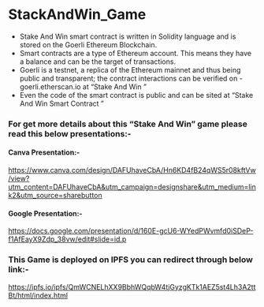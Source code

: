 # StackAndWin_Game

- Stake And Win smart contract is written in Solidity language and is stored on the Goerli Ethereum Blockchain.
- Smart contracts are a type of Ethereum account. This means they have a balance and can be the target of transactions. 
- Goerli is a testnet, a replica of the Ethereum mainnet and thus being public and transparent; the contract interactions can be verified on -    goerli.etherscan.io at “Stake And Win ”
- Even the code of the smart contract is public and can be sited at “Stake And Win Smart Contract ”

### For get more details about this “Stake And Win” game please read this below presentations:-
#### Canva Presentation:-
https://www.canva.com/design/DAFUhaveCbA/Hn6KD4fB24qWS5r08kftVw/view?utm_content=DAFUhaveCbA&utm_campaign=designshare&utm_medium=link2&utm_source=sharebutton

#### Google Presentation:-
https://docs.google.com/presentation/d/160E-gcU6-WYedPWvmfd0iSDeP-f1AfEayX9Zdp_38vw/edit#slide=id.p

### This Game is deployed on IPFS you can redirect through below link:-
https://ipfs.io/ipfs/QmWCNELhXX9BbhWQqbW4tjGyzgKTk1AEZ5st4Lh3A2ttBt/html/index.html
